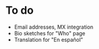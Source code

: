# To do

- Email addresses, MX integration
- Bio sketches for "Who" page
- Translation for "En español"
